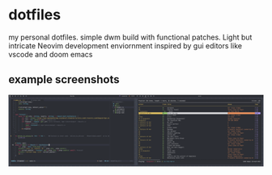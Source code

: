# dotfiles
my personal dotfiles. simple dwm build with functional patches. Light but intricate Neovim development enviornment inspired by gui editors like vscode and doom emacs

## example screenshots

![example](https://github.com/superstefan420/dotfiles/blob/main/ss.png?raw=true)
